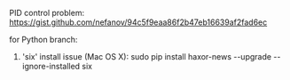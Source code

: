 PID control problem: 
https://gist.github.com/nefanov/94c5f9eaa86f2b47eb16639af2fad6ec

for Python branch:
1) 'six' install issue (Mac OS X): sudo pip install haxor-news --upgrade --ignore-installed six
